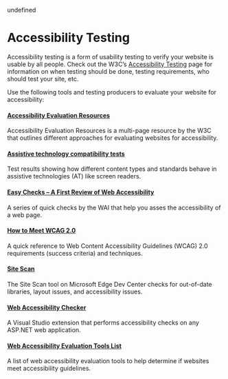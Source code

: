 undefined
# Accessibility Testing
Accessibility testing is a form of usability testing to verify your website is usable by all people. Check out the W3C’s [Accessibility Testing](https://www.w3.org/wiki/Accessibility_testing) page for information on when testing should be done, testing requirements, who should test your site, etc. 

Use the following tools and testing producers to evaluate your website for accessibility: 

#### [Accessibility Evaluation Resources](https://www.w3.org/WAI/eval/Overview.html)
Accessibility Evaluation Resources is a multi-page resource by the W3C that outlines different approaches for evaluating websites for accessibility. 

#### [Assistive technology compatibility tests](http://www.powermapper.com/tests/)
Test results showing how different content types and standards behave in assistive technologies (AT) like screen readers. 

#### [Easy Checks – A First Review of Web Accessibility](https://www.w3.org/WAI/eval/preliminary.html)
A series of quick checks by the WAI that help you asses the accessibility of a web page. 

#### [How to Meet WCAG 2.0](https://www.w3.org/WAI/WCAG20/quickref/)
A quick reference to Web Content Accessibility Guidelines (WCAG) 2.0 requirements (success criteria) and techniques.

#### [Site Scan](https://developer.microsoft.com/en-us/microsoft-edge/tools/staticscan/)
The Site Scan tool on Microsoft Edge Dev Center checks for out-of-date libraries, layout issues, and accessibility issues. 

#### [Web Accessibility Checker](https://visualstudiogallery.msdn.microsoft.com/3aabefab-1681-4fea-8f95-6a62e2f0f1ec)
A Visual Studio extension that performs accessibility checks on any ASP.NET web application. 

#### [Web Accessibility Evaluation Tools List](https://www.w3.org/WAI/ER/tools/index.html)
A list of web accessibility evaluation tools to help determine if websites meet accessibility guidelines. 

